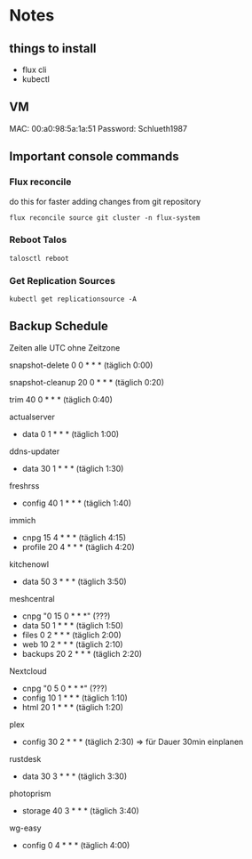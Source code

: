 # Notes

## things to install

- flux cli
- kubectl

## VM

MAC: 00:a0:98:5a:1a:51
Password: Schlueth1987

## Important console commands

### Flux reconcile

do this for faster adding changes from git repository

``` console
flux reconcile source git cluster -n flux-system
```

### Reboot Talos

``` console
talosctl reboot
```

### Get Replication Sources

``` console
kubectl get replicationsource -A
```

## Backup Schedule

Zeiten alle UTC ohne Zeitzone

snapshot-delete 0 0 * * * (täglich 0:00)

snapshot-cleanup 20 0 * * * (täglich 0:20)

trim 40 0 * * * (täglich 0:40)

actualserver
- data 0 1 * * * (täglich 1:00)

ddns-updater
- data 30 1 * * * (täglich 1:30)

freshrss
- config 40 1 * * * (täglich 1:40)

immich
- cnpg 15 4 * * * (täglich 4:15)
- profile 20 4 * * * (täglich 4:20)

kitchenowl
- data 50 3 * * * (täglich 3:50)

meshcentral
- cnpg "0 15 0 * * *" (???)
- data 50 1 * * * (täglich 1:50)
- files 0 2 * * * (täglich 2:00)
- web 10 2 * * * (täglich 2:10)
- backups 20 2 * * * (täglich 2:20)

Nextcloud
- cnpg "0 5 0 * * *" (???)
- config 10 1 * * * (täglich 1:10)
- html 20 1 * * * (täglich 1:20)

plex
- config 30 2 * * * (täglich 2:30) => für Dauer 30min einplanen

rustdesk
- data 30 3 * * * (täglich 3:30)

photoprism
- storage 40 3 * * * (täglich 3:40)

wg-easy
- config 0 4 * * * (täglich 4:00)
